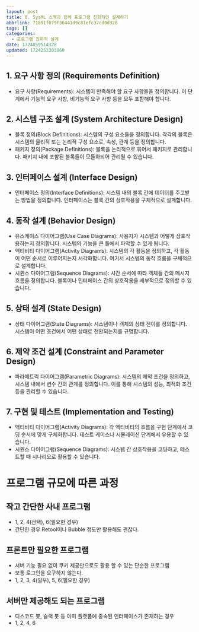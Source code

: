 ```yaml
---
layout: post
title: 0. SysML 스펙과 함께 프로그램 친화적인 설계하기
abbrlink: 71891f079f36441d9c81efc37cd0d328
tags: []
categories:
  - 프로그램 친화적 설계
date: 1724059514328
updated: 1724252303960
---
```


## 1. 요구 사항 정의 (Requirements Definition)

- 요구 사항(Requirements): 시스템이 만족해야 할 요구 사항들을 정의합니다. 이 단계에서 기능적 요구 사항, 비기능적 요구 사항 등을 모두 포함해야 합니다.

## 2. 시스템 구조 설계 (System Architecture Design)

- 블록 정의(Block Definitions): 시스템의 구성 요소들을 정의합니다. 각각의 블록은 시스템의 물리적 또는 논리적 구성 요소로, 속성, 관계 등을 정의합니다.
- 패키지 정의(Package Definitions): 블록을 논리적으로 묶어서 패키지로 관리합니다. 패키지 내에 포함된 블록들이 모듈화되어 관리될 수 있습니다.

## 3. 인터페이스 설계 (Interface Design)

- 인터페이스 정의(Interface Definitions): 시스템 내의 블록 간에 데이터를 주고받는 방법을 정의합니다. 인터페이스는 블록 간의 상호작용을 구체적으로 설계합니다.

## 4. 동작 설계 (Behavior Design)

- 유스케이스 다이어그램(Use Case Diagrams): 사용자가 시스템과 어떻게 상호작용하는지 정의합니다. 시스템의 기능을 큰 틀에서 파악할 수 있게 됩니다.
- 액티비티 다이어그램(Activity Diagrams): 시스템의 각 활동을 정의하고, 각 활동이 어떤 순서로 이루어지는지 시각화합니다. 여기서 시스템의 동작 흐름을 구체적으로 설계합니다.
- 시퀀스 다이어그램(Sequence Diagrams): 시간 순서에 따라 객체들 간의 메시지 흐름을 정의합니다. 블록이나 인터페이스 간의 상호작용을 세부적으로 정의할 수 있습니다.

## 5. 상태 설계 (State Design)

- 상태 다이어그램(State Diagrams): 시스템이나 객체의 상태 전이를 정의합니다. 시스템이 어떤 조건에서 어떤 상태로 전환되는지를 규명합니다.

## 6. 제약 조건 설계 (Constraint and Parameter Design)

- 파라메트릭 다이어그램(Parametric Diagrams): 시스템의 제약 조건을 정의하고, 시스템 내에서 변수 간의 관계를 정의합니다. 이를 통해 시스템의 성능, 최적화 조건 등을 관리할 수 있습니다.

## 7. 구현 및 테스트 (Implementation and Testing)

- 액티비티 다이어그램(Activity Diagrams): 각 액티비티의 흐름을 구현 단계에서 코딩 순서에 맞게 구체화합니다. 테스트 케이스나 시뮬레이션 단계에서 유용할 수 있습니다.
- 시퀀스 다이어그램(Sequence Diagrams): 시스템 간 상호작용을 코딩하고, 테스트할 때 시나리오로 활용할 수 있습니다.

# 프로그램 규모에 따른 과정

## 작고 간단한 사내 프로그램

- 1, 2, 4(선택), 6(필요한 경우)
- 간단한 경우 Retool이나 Bubble 정도만 활용해도 괜찮다.

## 프론트만 필요한 프로그램

- 서버 기능 필요 없이 쿠키 제공만으로도 활용 할 수 있는 단순한 프로그램
- 보통 로그인을 요구하지 않는다.
- 1, 2, 3, 4(일부), 5, 6(필요한 경우)

## 서버만 제공해도 되는 프로그램

- 디스코드 봇, 슬랙 봇 등 이미 플랫폼에 종속된 인터페이스가 존재하는 경우
- 1, 2, 4, 6
